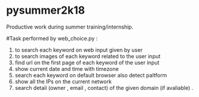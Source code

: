 # pysummer2k18
Productive work during summer training/internship.



#Task performed by web_choice.py :
1. to search each keyword on web input given by user
2. to search images of each keyword related to the user input
3. find url on the first page of each keyword of the user input
4. show current date and time with timezone
5. search each keyword on default browser also detect paltform
6. show all the IPs on the current network
7. search detail (owner , email , contact) of the given domain (if avaliable) .

